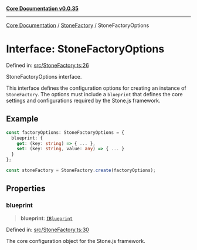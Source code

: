 [**Core Documentation v0.0.35**](../../README.md)

***

[Core Documentation](../../modules.md) / [StoneFactory](../README.md) / StoneFactoryOptions

# Interface: StoneFactoryOptions

Defined in: [src/StoneFactory.ts:26](https://github.com/stonemjs/core/blob/83759020101bdf94fc7c7a0d8609e63689d57c0f/src/StoneFactory.ts#L26)

StoneFactoryOptions interface.

This interface defines the configuration options for creating an instance of `StoneFactory`.
The options must include a `blueprint` that defines the core settings and configurations
required by the Stone.js framework.

## Example

```typescript
const factoryOptions: StoneFactoryOptions = {
  blueprint: {
    get: (key: string) => { ... },
    set: (key: string, value: any) => { ... }
  }
};

const stoneFactory = StoneFactory.create(factoryOptions);
```

## Properties

### blueprint

> **blueprint**: [`IBlueprint`](../../definitions/type-aliases/IBlueprint.md)

Defined in: [src/StoneFactory.ts:30](https://github.com/stonemjs/core/blob/83759020101bdf94fc7c7a0d8609e63689d57c0f/src/StoneFactory.ts#L30)

The core configuration object for the Stone.js framework.
